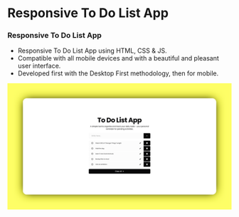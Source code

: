 # Responsive To Do List App

### Responsive To Do List App

- Responsive To Do List App using HTML, CSS & JS.
- Compatible with all mobile devices and with a beautiful and pleasant user interface.
- Developed first with the Desktop First methodology, then for mobile.

![todo-list](/preview.png)

